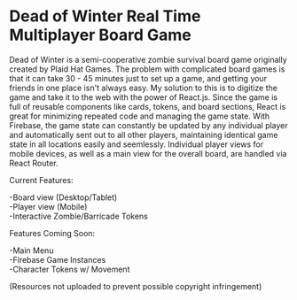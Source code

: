 # Dead of Winter Real Time Multiplayer Board Game

Dead of Winter is a semi-cooperative zombie survival board game originally created by Plaid Hat Games. The problem with complicated board games is that it can take 30 - 45 minutes just to set up a game, and getting your friends in one place isn't always easy. My solution to this is to digitize the game and take it to the web with the power of React.js. Since the game is full of reusable components like cards, tokens, and board sections, React is great for minimizing repeated code and managing the game state. With Firebase, the game state can constantly be updated by any individual player and automatically sent out to all other players, maintaining identical game state in all locations easily and seemlessly. Individual player views for mobile devices, as well as a main view for the overall board, are handled via React Router.

Current Features:

  -Board view (Desktop/Tablet)  
  -Player view (Mobile)  
  -Interactive Zombie/Barricade Tokens  

Features Coming Soon:

  -Main Menu  
  -Firebase Game Instances  
  -Character Tokens w/ Movement  

(Resources not uploaded to prevent possible copyright infringement)
